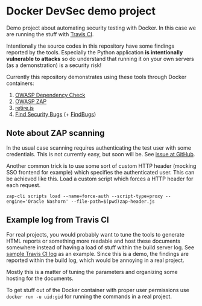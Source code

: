 # Docker DevSec demo project

Demo project about automating security testing with Docker. In this case we are running the stuff with [Travis CI](https://travis-ci.org/).

Intentionally the source codes in this repository have some findings reported by the tools. Especially the Python application **is intentionally vulnerable to attacks** so do understand that running it on your own servers (as a demonstration) is a security risk!


Currently this repository demonstrates using these tools through Docker containers:

1. [OWASP Dependency Check](https://www.owasp.org/index.php/OWASP_Dependency_Check)
2. [OWASP ZAP](owasp.org/index.php/OWASP_Zed_Attack_Proxy_Project)
3. [retire.js](https://retirejs.github.io/retire.js/)
4. [Find Security Bugs](http://find-sec-bugs.github.io/) (+ [FindBugs](http://findbugs.sourceforge.net/))


## Note about ZAP scanning

In the usual case scanning requires authenticating the test user with some credentials. This is not currently easy, but soon will be. See [issue at GitHub](https://github.com/Grunny/zap-cli/issues/7).

Another common trick is to use some sort of custom HTTP header (mocking SSO frontend for example) which specifies the authenticated user. This can be achieved like this. Load a custom script which forces a HTTP header for each request.

```
zap-cli scripts load --name=force-auth --script-type=proxy --engine='Oracle Nashorn' --file-path=$(pwd)zap-header.js
```



## Example log from Travis CI

For real projects, you would probably want to tune the tools to generate HTML reports or something more readable and host these documents somewhere instead of having a load of stuff within the build server log. See [sample Travis CI log](travis-log.txt) as an example. Since this is a demo, the findings are reported within the build log, which would be annoying in a real project.

Mostly this is a matter of tuning the parameters and organizing some hosting for the documents.


To get stuff out of the Docker container with proper user permissions use ```docker run -u uid:gid``` for running the commands in a real project.


